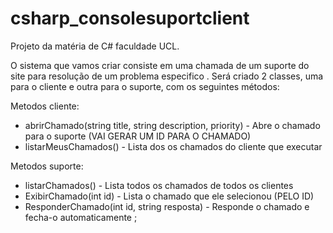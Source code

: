 # csharp_consolesuportclient
Projeto da matéria de C# faculdade UCL.

O sistema que vamos criar consiste em uma chamada de um suporte do  site para resolução de um problema especifico . Será criado 2 classes, uma para o cliente e outra para o suporte, com os seguintes métodos:  

Metodos cliente:
- abrirChamado(string title, string description, priority) - Abre o chamado para o suporte (VAI GERAR UM ID PARA O CHAMADO)
- listarMeusChamados() - Lista dos os chamados do cliente que executar

Metodos suporte:
- listarChamados() - Lista todos os chamados de todos os clientes
- ExibirChamado(int id) - Lista o chamado que ele selecionou (PELO ID)
- ResponderChamado(int id, string resposta) - Responde o chamado e fecha-o automaticamente
;
